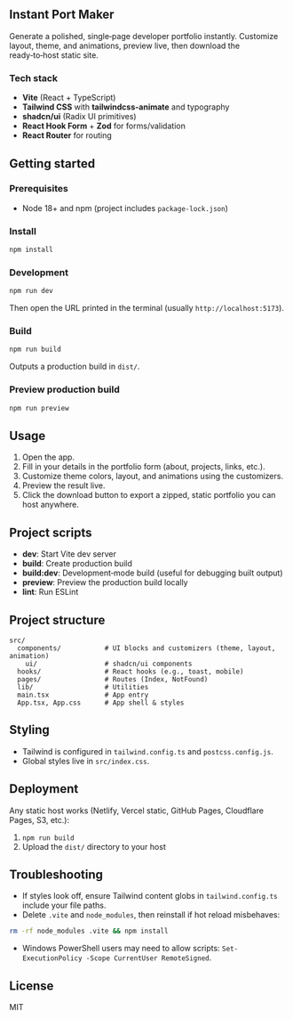 ## Instant Port Maker

Generate a polished, single‑page developer portfolio instantly. Customize layout, theme, and animations, preview live, then download the ready‑to‑host static site.

### Tech stack
- **Vite** (React + TypeScript)
- **Tailwind CSS** with **tailwindcss-animate** and typography
- **shadcn/ui** (Radix UI primitives)
- **React Hook Form** + **Zod** for forms/validation
- **React Router** for routing

## Getting started

### Prerequisites
- Node 18+ and npm (project includes `package-lock.json`)

### Install
```bash
npm install
```

### Development
```bash
npm run dev
```
Then open the URL printed in the terminal (usually `http://localhost:5173`).

### Build
```bash
npm run build
```
Outputs a production build in `dist/`.

### Preview production build
```bash
npm run preview
```

## Usage
1. Open the app.
2. Fill in your details in the portfolio form (about, projects, links, etc.).
3. Customize theme colors, layout, and animations using the customizers.
4. Preview the result live.
5. Click the download button to export a zipped, static portfolio you can host anywhere.

## Project scripts
- **dev**: Start Vite dev server
- **build**: Create production build
- **build:dev**: Development‑mode build (useful for debugging built output)
- **preview**: Preview the production build locally
- **lint**: Run ESLint

## Project structure
```
src/
  components/           # UI blocks and customizers (theme, layout, animation)
    ui/                 # shadcn/ui components
  hooks/                # React hooks (e.g., toast, mobile)
  pages/                # Routes (Index, NotFound)
  lib/                  # Utilities
  main.tsx              # App entry
  App.tsx, App.css      # App shell & styles
```

## Styling
- Tailwind is configured in `tailwind.config.ts` and `postcss.config.js`.
- Global styles live in `src/index.css`.

## Deployment
Any static host works (Netlify, Vercel static, GitHub Pages, Cloudflare Pages, S3, etc.):
1. `npm run build`
2. Upload the `dist/` directory to your host

## Troubleshooting
- If styles look off, ensure Tailwind content globs in `tailwind.config.ts` include your file paths.
- Delete `.vite` and `node_modules`, then reinstall if hot reload misbehaves:
```bash
rm -rf node_modules .vite && npm install
```
- Windows PowerShell users may need to allow scripts: `Set-ExecutionPolicy -Scope CurrentUser RemoteSigned`.

## License
MIT



